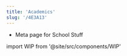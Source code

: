 ```yaml
---
title: 'Academics'
slug: '/4E3A13'
---
```


- Meta page for School Stuff

import WIP from '@site/src/components/WIP'

<WIP />
